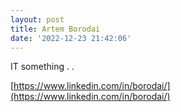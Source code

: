 ```yaml
---
layout: post
title: Artem Borodai
date: '2022-12-23 21:42:06'
---
```


IT something . .

[https://www.linkedin.com/in/borodai/](https://www.linkedin.com/in/borodai/)

### 

### 

### 
